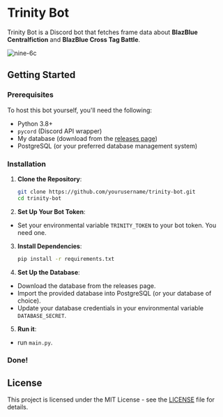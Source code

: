 # Trinity Bot

Trinity Bot is a Discord bot that fetches frame data about **BlazBlue Centralfiction** and **BlazBlue Cross Tag Battle**.

![nine-6c](https://i.imgur.com/yRUkNge.png)
## Getting Started

### Prerequisites

To host this bot yourself, you'll need the following:

- Python 3.8+
- `pycord` (Discord API wrapper)
- My database (download from the [releases page](https://github.com/Darkened12/trinity-bot/releases/tag/database))
- PostgreSQL (or your preferred database management system)

  
### Installation

1. **Clone the Repository**:
   ```bash
   git clone https://github.com/yourusername/trinity-bot.git
   cd trinity-bot
   ```
   
2. **Set Up Your Bot Token**:

- Set your environmental variable `TRINITY_TOKEN` to your bot token. You need one.
   
3. **Install Dependencies**:
   ```bash 
   pip install -r requirements.txt
   ```
   
4. **Set Up the Database**:

 - Download the database from the releases page.
 - Import the provided database into PostgreSQL (or your database of choice).
 - Update your database credentials in your environmental variable `DATABASE_SECRET`.

5. **Run it**:

- run `main.py`.
### Done!

## License

This project is licensed under the MIT License - see the [LICENSE](https://github.com/Darkened12/trinity-bot/blob/main/LICENSE) file for details.
